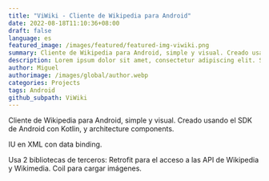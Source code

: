 ```yaml
---
title: "ViWiki - Cliente de Wikipedia para Android"
date: 2022-08-18T11:10:36+08:00
draft: false
language: es
featured_image: /images/featured/featured-img-viwiki.png
summary: Cliente de Wikipedia para Android, simple y visual. Creado usando el SDK de Android con Kotlin, y architecture components
description: Lorem ipsum dolor sit amet, consectetur adipiscing elit. Sed cursus, odio nec venenatis lacinia, lacus lectus varius nisi, in tristique mi purus ut libero. Vestibulum vel convallis felis. Ut finibus lorem vestibulum lobortis rhoncus.
author: Miguel
authorimage: /images/global/author.webp
categories: Projects
tags: Android
github_subpath: ViWiki
---
```


Cliente de Wikipedia para Android, simple y visual. Creado usando el SDK de Android con Kotlin, y architecture components.

IU en XML con data binding.

Usa 2 bibliotecas de terceros: Retrofit para el acceso a las API de Wikipedia y Wikimedia. Coil para cargar imágenes.
